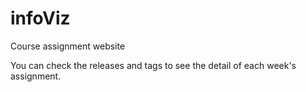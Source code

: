 # infoViz
Course assignment website

You can check the releases and tags to see the detail of each week's assignment.
